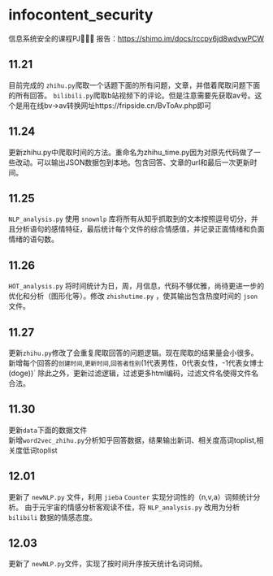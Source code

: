 # infocontent_security
信息系统安全的课程PJ👦🧑👨
报告：https://shimo.im/docs/rccpy6jd8wdvwPCW
## 11.21
目前完成的
`zhihu.py`爬取一个话题下面的所有问题，文章，并借着爬取问题下面的所有回答。
`bilibili.py`爬取b站视频下的评论。但是注意需要先获取av号。这个是用在线bv->av转换网址https://fripside.cn/BvToAv.php即可
## 11.24
更新zhihu.py中爬取时间的方法。重命名为zhihu_time.py因为对原先代码做了一些改动。可以输出JSON数据包到本地。包含回答、文章的url和最后一次更新时间。

## 11.25
`NLP_analysis.py` 使用 `snownlp` 库将所有从知乎抓取到的文本按照逗号切分，并且分析语句的感情特征，最后统计每个文件的综合情感值，并记录正面情绪和负面情绪的语句数。

## 11.26
`HOT_analysis.py` 将时间统计为日，周，月信息，代码不够优雅，尚待更进一步的优化和分析（图形化等）。修改 `zhishutime.py` ，使其输出包含热度时间的 `json` 文件。

## 11.27
更新`zhihu.py`修改了会重复爬取回答的问题逻辑。现在爬取的结果量会小很多。新增每个回答的`创建时间`,`更新时间`,`回答者性别`(1代表男性，0代表女性，-1代表女博士(doge))`
除此之外，更新过滤逻辑，过滤更多html编码，过滤文件名使得文件名合法。

## 11.30
更新`data`下面的数据文件</br>
新增`word2vec_zhihu.py`分析知乎回答数据，结果输出新词、相关度高词toplist,相关度低词toplist

## 12.01
更新了 `newNLP.py` 文件，利用 `jieba` `Counter` 实现分词性的（n,v,a）词频统计分析。
由于元宇宙的情感分析客观读不佳，将 `NLP_analysis.py` 改用为分析  `bilibili` 数据的情感态度。

## 12.03
更新了 `newNLP.py`文件，实现了按时间升序按天统计名词词频。
